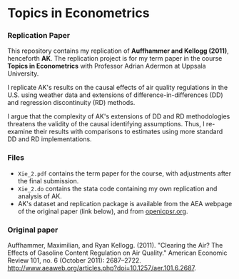 # Topics in Econometrics

### Replication Paper

This repository contains my replication of **Auffhammer and Kellogg (2011)**, henceforth **AK**. The replication project is for my term paper in the course **Topics in Econometrics** with Professor Adrian Adermon at Uppsala University.

I replicate AK's results on the causal effects of air quality regulations in the U.S. using weather data and extensions of difference-in-differences (DD) and regression discontinuity (RD) methods.

I argue that the complexity of AK's extensions of DD and RD methodologies threatens the validity of the causal identifying assumptions. Thus, I re-examine their results with comparisons to estimates using more standard DD and RD implementations.

### Files
* `Xie_2.pdf` contains the term paper for the course, with adjustments after the final submission.
* `Xie_2.do` contains the stata code containing my own replication and analysis of AK.
* AK's dataset and replication package is available from the AEA webpage of the original paper (link below), and from [openicpsr.org](https://www.openicpsr.org/openicpsr/project/112465/version/V1/view).

### Original paper
Auffhammer, Maximilian, and Ryan Kellogg. (2011). "Clearing the Air? The Effects of
Gasoline Content Regulation on Air Quality." American Economic Review 101, no. 6 (October
2011): 2687–2722. http://www.aeaweb.org/articles.php?doi=10.1257/aer.101.6.2687.
